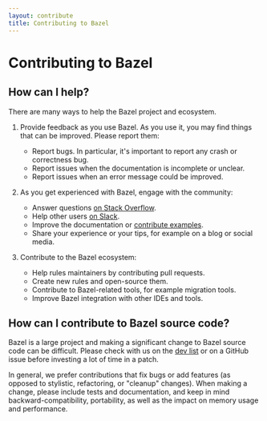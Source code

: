 ```yaml
---
layout: contribute
title: Contributing to Bazel
---
```


# Contributing to Bazel


## How can I help?

There are many ways to help the Bazel project and ecosystem.

1. Provide feedback as you use Bazel. As you use it, you may find things
   that can be improved. Please report them:
   - Report bugs. In particular, it's important to report any crash or
     correctness bug.
   - Report issues when the documentation is incomplete or unclear.
   - Report issues when an error message could be improved.

1. As you get experienced with Bazel, engage with the community:
   - Answer questions [on Stack Overflow](
     https://stackoverflow.com/questions/tagged/bazel).
   - Help other users [on Slack](https://slack.bazel.build).
   - Improve the documentation or [contribute examples](
     https://github.com/bazelbuild/examples).
   - Share your experience or your tips, for example on a blog or social media.

1. Contribute to the Bazel ecosystem:
   - Help rules maintainers by contributing pull requests.
   - Create new rules and open-source them.
   - Contribute to Bazel-related tools, for example migration tools.
   - Improve Bazel integration with other IDEs and tools.


## How can I contribute to Bazel source code?

Bazel is a large project and making a significant change to Bazel source code
can be difficult. Please check with us on the [dev list](
https://groups.google.com/forum/#!forum/bazel-dev) or on a GitHub issue before
investing a lot of time in a patch.

In general, we prefer contributions that fix bugs or add features (as opposed to
stylistic, refactoring, or "cleanup" changes). When making a change, please
include tests and documentation, and keep in mind backward-compatibility,
portability, as well as the impact on memory usage and performance.
